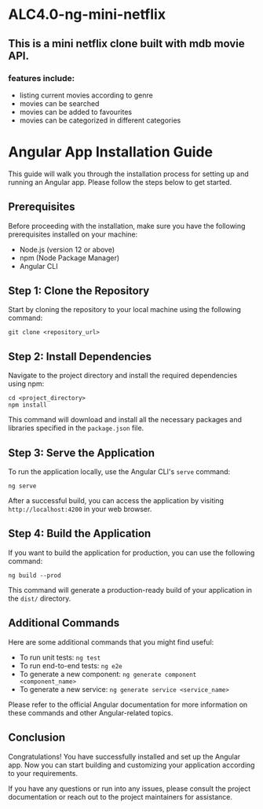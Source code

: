 # ALC4.0-ng-mini-netflix
## This is a mini netflix clone built with mdb movie API.
### features include:
- listing current movies according to genre
- movies can be searched
- movies can be added to favourites
- movies can be categorized in different categories

# Angular App Installation Guide

This guide will walk you through the installation process for setting up and running an Angular app. Please follow the steps below to get started.

## Prerequisites

Before proceeding with the installation, make sure you have the following prerequisites installed on your machine:

- Node.js (version 12 or above)
- npm (Node Package Manager)
- Angular CLI

## Step 1: Clone the Repository

Start by cloning the repository to your local machine using the following command:

```
git clone <repository_url>
```

## Step 2: Install Dependencies

Navigate to the project directory and install the required dependencies using npm:

```
cd <project_directory>
npm install
```

This command will download and install all the necessary packages and libraries specified in the `package.json` file.

## Step 3: Serve the Application

To run the application locally, use the Angular CLI's `serve` command:

```
ng serve
```

After a successful build, you can access the application by visiting `http://localhost:4200` in your web browser.

## Step 4: Build the Application

If you want to build the application for production, you can use the following command:

```
ng build --prod
```

This command will generate a production-ready build of your application in the `dist/` directory.

## Additional Commands

Here are some additional commands that you might find useful:

- To run unit tests: `ng test`
- To run end-to-end tests: `ng e2e`
- To generate a new component: `ng generate component <component_name>`
- To generate a new service: `ng generate service <service_name>`

Please refer to the official Angular documentation for more information on these commands and other Angular-related topics.

## Conclusion

Congratulations! You have successfully installed and set up the Angular app. Now you can start building and customizing your application according to your requirements.

If you have any questions or run into any issues, please consult the project documentation or reach out to the project maintainers for assistance.
